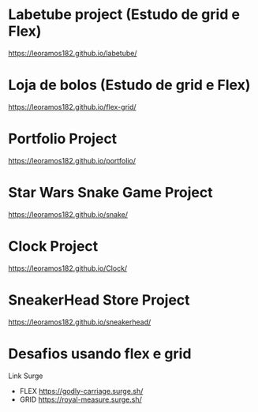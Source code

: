 # Labetube project (Estudo de grid e Flex)
https://leoramos182.github.io/labetube/
# Loja de bolos (Estudo de grid e Flex)
https://leoramos182.github.io/flex-grid/
# Portfolio Project
https://leoramos182.github.io/portfolio/
# Star Wars Snake Game Project
https://leoramos182.github.io/snake/
# Clock Project
https://leoramos182.github.io/Clock/
# SneakerHead Store Project
https://leoramos182.github.io/sneakerhead/
# Desafios usando flex e grid
Link Surge
- FLEX https://godly-carriage.surge.sh/
- GRID https://royal-measure.surge.sh/
